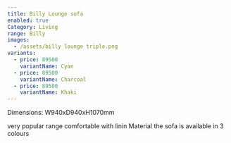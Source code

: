 ```yaml
---
title: Billy Lounge sofa
enabled: true
Category: Living
range: Billy
images:
  - /assets/billy lounge triple.png
variants:
  - price: 89500
    variantName: Cyan
  - price: 89500
    variantName: Charcoal
  - price: 89500
    variantName: Khaki
---
```


Dimensions: W940xD940xH1070mm

very popular range comfortable with linin Material the sofa is available in 3 colours
